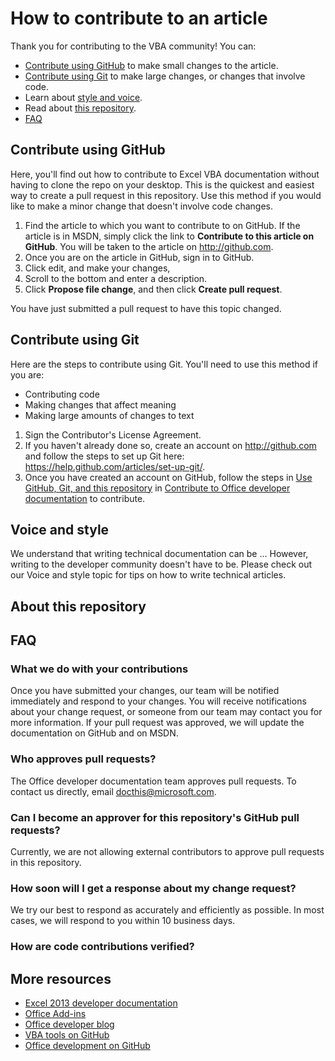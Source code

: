 # How to contribute to an article

Thank you for contributing to the VBA community! You can:

* [Contribute using GitHub](#contribute-using-github) to make small changes to the article.
* [Contribute using Git](#contribute-using-git) to make large changes, or changes that involve code.
* Learn about [style and voice](#voice-and-style).
* Read about [this repository](#about-this-repository).
* [FAQ](#faq)

## Contribute using GitHub

Here, you'll find out how to contribute to Excel VBA documentation without having to clone the repo on your desktop. This is the quickest and easiest way to create a pull request in this repository. Use this method if you would like to make a minor change that doesn't involve code changes. 

1. Find the article to which you want to contribute to on GitHub. If the article is in MSDN, simply click the link to **Contribute to this article on GitHub**. You will be taken to the article on http://github.com.
2. Once you are on the article in GitHub, sign in to GitHub. 
3. Click edit, and make your changes, 
4. Scroll to the bottom and enter a description.
4. Click **Propose file change**, and then click **Create pull request**.

You have just submitted a pull request to have this topic changed. 

## Contribute using Git

Here are the steps to contribute using Git. You'll need to use this method if you are:

* Contributing code
* Making changes that affect meaning
* Making large amounts of changes to text

1. Sign the Contributor's License Agreement.
2. If you haven't already done so, create an account on http://github.com and follow the steps to set up Git here: https://help.github.com/articles/set-up-git/.
3. Once you have created an account on GitHub, follow the steps in [Use GitHub, Git, and this repository](https://github.com/OfficeDev/office-content/blob/master/CONTRIBUTING.md#use-github-git-and-this-repository) in [Contribute to Office developer documentation](https://github.com/OfficeDev/office-content/contribute.md) to contribute.

## Voice and style

We understand that writing technical documentation can be ... However, writing to the developer community doesn't have to be. Please check out our Voice and style topic for tips on how to write technical articles.

## About this repository

## FAQ

### What we do with your contributions

Once you have submitted your changes, our team will be notified immediately and respond to your changes. You will receive notifications about your change request, or someone from our team may contact you for more information. If your pull request was approved, we will update the documentation on GitHub and on MSDN.

### Who approves pull requests?

The Office developer documentation team approves pull requests. To contact us directly, email docthis@microsoft.com.

### Can I become an approver for this repository's GitHub pull requests?

Currently, we are not allowing external contributors to approve pull requests in this repository.

### How soon will I get a response about my change request?

We try our best to respond as accurately and efficiently as possible. In most cases, we will respond to you within 10 business days.

### How are code contributions verified?


## More resources

* [Excel 2013 developer documentation](https://msdn.microsoft.com/en-us/library/office/fp179694.aspx)
* [Office Add-ins](https://msdn.microsoft.com/en-us/library/office/jj220060.aspx)
* [Office developer blog](https://blogs.office.com/dev/)
* [VBA tools on GitHub](https://github.com/VBA-tools/VBA-Web)
* [Office development on GitHub](https://github.com/OfficeDev/office-content)


